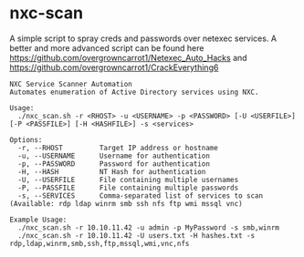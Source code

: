 # nxc-scan
A simple script to spray creds and passwords over netexec services. 
A better and more advanced script can be found here https://github.com/overgrowncarrot1/Netexec_Auto_Hacks and https://github.com/overgrowncarrot1/CrackEverything6
```
NXC Service Scanner Automation
Automates enumeration of Active Directory services using NXC.

Usage:
  ./nxc_scan.sh -r <RHOST> -u <USERNAME> -p <PASSWORD> [-U <USERFILE>] [-P <PASSFILE>] [-H <HASHFILE>] -s <services>

Options:
  -r, --RHOST         Target IP address or hostname
  -u, --USERNAME      Username for authentication
  -p, --PASSWORD      Password for authentication
  -H, --HASH          NT Hash for authentication
  -U, --USERFILE      File containing multiple usernames
  -P, --PASSFILE      File containing multiple passwords
  -s, --SERVICES      Comma-separated list of services to scan (Available: rdp ldap winrm smb ssh nfs ftp wmi mssql vnc)

Example Usage:
  ./nxc_scan.sh -r 10.10.11.42 -u admin -p MyPassword -s smb,winrm
  ./nxc_scan.sh -r 10.10.11.42 -U users.txt -H hashes.txt -s rdp,ldap,winrm,smb,ssh,ftp,mssql,wmi,vnc,nfs
```
